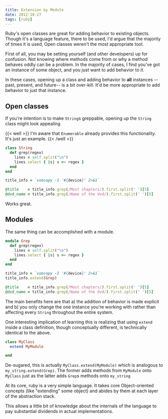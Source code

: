 ```yaml
---
title: Extension by Module
date: 2012-10-27
tags: [ruby]
---
```


Ruby's open classes are great for adding behavior to existing objects. 
Though it's a language feature, there to be used, I'd argue that the 
majority of times it is used, Open classes weren't the most appropriate 
tool.

First of all, you may be setting yourself (and other developers) up for 
confusion. Not knowing where methods come from or why a method behaves 
oddly can be a problem. In the majority of cases, I find you've got an 
instance of some object, and you just want to add behavior to *it*.

In these cases, opening up a class and adding behavior to **all** 
instances --past, present, and future-- is a bit over-kill. It'd be more 
appropriate to add behavior to just that instance.

## Open classes

If you're intention is to make `String`s greppable, opening up the 
`String` class might look appealing

{{< well >}}
I'm aware that `Enumerable` already provides this functionality. It's 
just an example.
{{< /well >}}

```ruby 
class String
  def grep(regex)
    lines = self.split("\n")
    lines.select { |s| s =~ regex }
  end
end

title_info = `vobcopy -I '#{device}' 2>&1`

@title    = title_info.grep(/Most chapters/).first.split(' ')[5]
@dvd_name = title_info.grep(/Name of the dvd/).first.split(' ')[5]
```

Works great.

## Modules

The same thing can be accomplished with a module.

```ruby 
module Grep
  def grep(regex)
    lines = self.split("\n")
    lines.select { |s| s =~ regex }
  end
end

title_info = `vobcopy -I '#{device}' 2>&1`
title_info.extend(Grep)

@title    = title_info.grep(/Most chapters/).first.split(' ')[5]
@dvd_name = title_info.grep(/Name of the dvd/).first.split(' ')[5]
```

The main benefits here are that a) the addition of behavior is made 
explicit and b) you only change the one instance you're working with 
rather than affecting every `String` throughout the entire system.

One interesting implication of learning this is realizing that using 
`extend` inside a class definition, though conceptually different, is 
technically identical to the above.

```ruby 
class MyClass
  extend MyModule

end
```

De-sugared, this is actually `MyClass.extend(MyModule)` which is 
analogous to `my_string.extend(Grep)`. The former adds methods from 
`MyModule` onto `MyClass` just as the latter adds `Grep`s methods onto 
`my_string` 

At its core, ruby is a very simple language. It takes core 
Object-oriented concepts (like "extending" some object) and abides by 
them at each layer of the abstraction stack.

This allows a little bit of knowledge about the internals of the 
language to pay substantial dividends in actual implementations.

